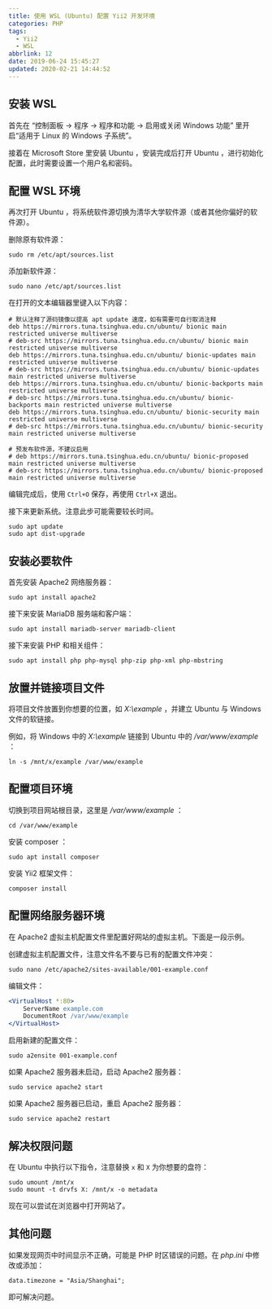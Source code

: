 ```yaml
---
title: 使用 WSL (Ubuntu) 配置 Yii2 开发环境
categories: PHP
tags:
  - Yii2
  - WSL
abbrlink: 12
date: 2019-06-24 15:45:27
updated: 2020-02-21 14:44:52
---
```

## 安装 WSL

首先在 “控制面板 -> 程序 -> 程序和功能 -> 启用或关闭 Windows 功能” 里开启“适用于 Linux 的 Windows 子系统”。

接着在 Microsoft Store 里安装 Ubuntu ，安装完成后打开 Ubuntu ，进行初始化配置，此时需要设置一个用户名和密码。

## 配置 WSL 环境

再次打开 Ubuntu ，将系统软件源切换为清华大学软件源（或者其他你偏好的软件源）。

删除原有软件源：

```
sudo rm /etc/apt/sources.list
```

添加新软件源：

```
sudo nano /etc/apt/sources.list
```

<!-- more -->

在打开的文本编辑器里键入以下内容：

```
# 默认注释了源码镜像以提高 apt update 速度，如有需要可自行取消注释
deb https://mirrors.tuna.tsinghua.edu.cn/ubuntu/ bionic main restricted universe multiverse
# deb-src https://mirrors.tuna.tsinghua.edu.cn/ubuntu/ bionic main restricted universe multiverse
deb https://mirrors.tuna.tsinghua.edu.cn/ubuntu/ bionic-updates main restricted universe multiverse
# deb-src https://mirrors.tuna.tsinghua.edu.cn/ubuntu/ bionic-updates main restricted universe multiverse
deb https://mirrors.tuna.tsinghua.edu.cn/ubuntu/ bionic-backports main restricted universe multiverse
# deb-src https://mirrors.tuna.tsinghua.edu.cn/ubuntu/ bionic-backports main restricted universe multiverse
deb https://mirrors.tuna.tsinghua.edu.cn/ubuntu/ bionic-security main restricted universe multiverse
# deb-src https://mirrors.tuna.tsinghua.edu.cn/ubuntu/ bionic-security main restricted universe multiverse

# 预发布软件源，不建议启用
# deb https://mirrors.tuna.tsinghua.edu.cn/ubuntu/ bionic-proposed main restricted universe multiverse
# deb-src https://mirrors.tuna.tsinghua.edu.cn/ubuntu/ bionic-proposed main restricted universe multiverse
```

编辑完成后，使用 `Ctrl+O` 保存，再使用 `Ctrl+X` 退出。

接下来更新系统。注意此步可能需要较长时间。

```
sudo apt update
sudo apt dist-upgrade
```

## 安装必要软件

首先安装 Apache2 网络服务器：

```
sudo apt install apache2
```

接下来安装 MariaDB 服务端和客户端：

```
sudo apt install mariadb-server mariadb-client
```

接下来安装 PHP 和相关组件：

```
sudo apt install php php-mysql php-zip php-xml php-mbstring
```

## 放置并链接项目文件

将项目文件放置到你想要的位置，如 *X:\example* ，并建立 Ubuntu 与 Windows 文件的软链接。

例如，将 Windows 中的 *X:\example* 链接到 Ubuntu 中的 */var/www/example* ：

```
ln -s /mnt/x/example /var/www/example
```

## 配置项目环境

切换到项目网站根目录，这里是 */var/www/example* ：

```
cd /var/www/example
```

安装 composer ：

```
sudo apt install composer
```

安装 Yii2 框架文件：

```
composer install
```

## 配置网络服务器环境

在 Apache2 虚拟主机配置文件里配置好网站的虚拟主机。下面是一段示例。

创建虚拟主机配置文件，注意文件名不要与已有的配置文件冲突：

```
sudo nano /etc/apache2/sites-available/001-example.conf
```

编辑文件：

```apache
<VirtualHost *:80>
    ServerName example.com
    DocumentRoot /var/www/example
</VirtualHost>
```

启用新建的配置文件：

```
sudo a2ensite 001-example.conf
```

如果 Apache2 服务器未启动，启动 Apache2 服务器：

```
sudo service apache2 start
```

如果 Apache2 服务器已启动，重启 Apache2 服务器：

```
sudo service apache2 restart
```

## 解决权限问题

在 Ubuntu 中执行以下指令，注意替换 `x` 和 `X` 为你想要的盘符：

```
sudo umount /mnt/x
sudo mount -t drvfs X: /mnt/x -o metadata
```

现在可以尝试在浏览器中打开网站了。

## 其他问题

如果发现网页中时间显示不正确，可能是 PHP 时区错误的问题。在 *php.ini* 中修改或添加：

```
data.timezone = "Asia/Shanghai";
```

即可解决问题。

